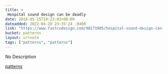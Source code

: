 ```yaml
---
title: > 
 Hospital sound design can be deadly
date: 2018-05-15T19:23:03+00:00
dateadded: 2022-04-20 23:35:24 -0400
link: "https://www.fastcodesign.com/90171905/hospital-sound-design-can-be-deadly"
bucket: patterns
layout: urlnote
tags: ["patterns", "patterns"]
--- 
```

No Description
 <!-- end excerpt --> 
<div class='bucket'><a class='internal-link' href='/buckets/patterns'>patterns</a></div> 
